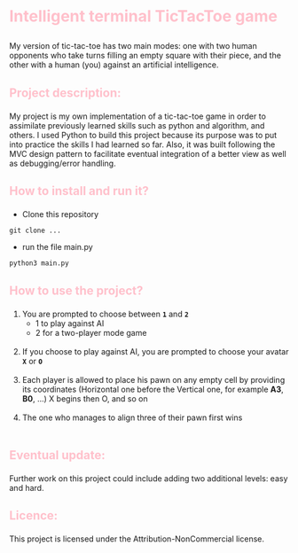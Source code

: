 # <p style="color:pink; font-weight:bold;">Intelligent terminal TicTacToe game</p>

My version of tic-tac-toe has two main modes: one with two human opponents who take turns filling an empty square with their piece, and the other with a human (you) against an artificial intelligence.

## <p style="color:pink">Project description:</p>
My project is my own implementation of a tic-tac-toe game in order to assimilate previously learned skills such as python and algorithm, and others.
I used Python to build this project because its purpose was to put into practice the skills I had learned so far. Also, it was built following the MVC design pattern to facilitate eventual integration of a better view as well as debugging/error handling.

## <p style="color:pink">How to install and run it?</p>
- Clone this repository

```
git clone ...
```

- run the file main.py

```python
python3 main.py
```


## <p style="color:pink">How to use the project?</p>
1. You are prompted to choose between **`1`** and **`2`**
    - 1 to play against AI
    - 2 for a two-player mode game</br></br>
2. If you choose to play against AI, you are prompted to choose your avatar **`X`** or **`O`**</br></br>
3. Each player is allowed to place his pawn on any empty cell by providing its coordinates (Horizontal one before the Vertical one, for example **A3**, **B0**, ...)
X begins then O, and so on</br></br>
4. The one who manages to align three of their pawn first wins</br></br>



## <p style="color:pink">Eventual update:</p>
Further work on this project could include adding two additional levels: easy and hard.

## <p style="color:pink">Licence:</p>
This project is licensed under the Attribution-NonCommercial license.